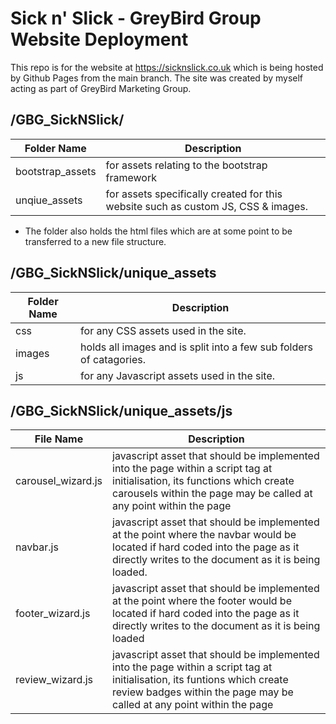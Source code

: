 # Sick n' Slick - GreyBird Group Website Deployment

This repo is for the website at https://sicknslick.co.uk which is being hosted by Github Pages from the main branch. The site was created by myself acting as part of GreyBird Marketing Group.



## /GBG_SickNSlick/
| Folder Name | Description |
| ----------- | ----------- |
| bootstrap_assets | for assets relating to the bootstrap framework |
| unqiue_assets | for assets specifically created for this website such as custom JS, CSS & images. |
- The folder also holds the html files which are at some point to be transferred to a new file structure.

## /GBG_SickNSlick/unique_assets
| Folder Name | Description |
| ----------- | ----------- |
| css | for any CSS assets used in the site. |
| images | holds all images and is split into a few sub folders of catagories. |
| js | for any Javascript assets used in the site. |

## /GBG_SickNSlick/unique_assets/js
| File Name | Description |
| ----------- | ----------- |
| carousel_wizard.js | javascript asset that should be implemented into the page within a script tag at initialisation, its functions which create carousels within the page may be called at any point within the page |
| navbar.js | javascript asset that should be implemented at the point where the navbar would be located if hard coded into the page as it directly writes to the document as it is being loaded. |
| footer_wizard.js | javascript asset that should be implemented at the point where the footer would be located if hard coded into the page as it directly writes to the document as it is being loaded
| review_wizard.js | javascript asset that should be implemented into the page within a script tag at initialisation, its funtions which create review badges within the page may be called at any point within the page